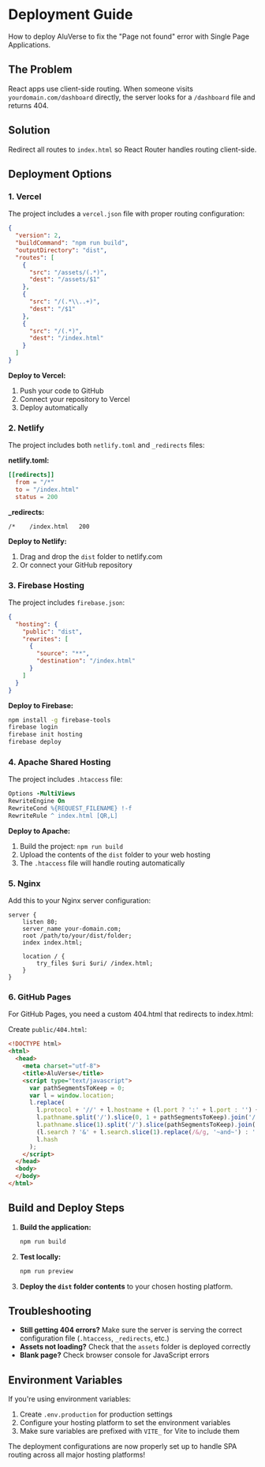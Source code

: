 # Deployment Guide

How to deploy AluVerse to fix the "Page not found" error with Single Page Applications.

## The Problem

React apps use client-side routing. When someone visits `yourdomain.com/dashboard` directly, the server looks for a `/dashboard` file and returns 404.

## Solution

Redirect all routes to `index.html` so React Router handles routing client-side.

## Deployment Options

### 1. Vercel

The project includes a `vercel.json` file with proper routing configuration:

```json
{
  "version": 2,
  "buildCommand": "npm run build",
  "outputDirectory": "dist",
  "routes": [
    {
      "src": "/assets/(.*)",
      "dest": "/assets/$1"
    },
    {
      "src": "/(.*\\..+)",
      "dest": "/$1"
    },
    {
      "src": "/(.*)",
      "dest": "/index.html"
    }
  ]
}
```

**Deploy to Vercel:**
1. Push your code to GitHub
2. Connect your repository to Vercel
3. Deploy automatically

### 2. Netlify

The project includes both `netlify.toml` and `_redirects` files:

**netlify.toml:**
```toml
[[redirects]]
  from = "/*"
  to = "/index.html"
  status = 200
```

**_redirects:**
```
/*    /index.html   200
```

**Deploy to Netlify:**
1. Drag and drop the `dist` folder to netlify.com
2. Or connect your GitHub repository

### 3. Firebase Hosting

The project includes `firebase.json`:

```json
{
  "hosting": {
    "public": "dist",
    "rewrites": [
      {
        "source": "**",
        "destination": "/index.html"
      }
    ]
  }
}
```

**Deploy to Firebase:**
```bash
npm install -g firebase-tools
firebase login
firebase init hosting
firebase deploy
```

### 4. Apache Shared Hosting

The project includes `.htaccess` file:

```apache
Options -MultiViews
RewriteEngine On
RewriteCond %{REQUEST_FILENAME} !-f
RewriteRule ^ index.html [QR,L]
```

**Deploy to Apache:**
1. Build the project: `npm run build`
2. Upload the contents of the `dist` folder to your web hosting
3. The `.htaccess` file will handle routing automatically

### 5. Nginx

Add this to your Nginx server configuration:

```nginx
server {
    listen 80;
    server_name your-domain.com;
    root /path/to/your/dist/folder;
    index index.html;

    location / {
        try_files $uri $uri/ /index.html;
    }
}
```

### 6. GitHub Pages

For GitHub Pages, you need a custom 404.html that redirects to index.html:

Create `public/404.html`:
```html
<!DOCTYPE html>
<html>
  <head>
    <meta charset="utf-8">
    <title>AluVerse</title>
    <script type="text/javascript">
      var pathSegmentsToKeep = 0;
      var l = window.location;
      l.replace(
        l.protocol + '//' + l.hostname + (l.port ? ':' + l.port : '') +
        l.pathname.split('/').slice(0, 1 + pathSegmentsToKeep).join('/') + '/?/' +
        l.pathname.slice(1).split('/').slice(pathSegmentsToKeep).join('/').replace(/&/g, '~and~') +
        (l.search ? '&' + l.search.slice(1).replace(/&/g, '~and~') : '') +
        l.hash
      );
    </script>
  </head>
  <body>
  </body>
</html>
```

## Build and Deploy Steps

1. **Build the application:**
   ```bash
   npm run build
   ```

2. **Test locally:**
   ```bash
   npm run preview
   ```

3. **Deploy the `dist` folder contents** to your chosen hosting platform.

## Troubleshooting

- **Still getting 404 errors?** Make sure the server is serving the correct configuration file (`.htaccess`, `_redirects`, etc.)
- **Assets not loading?** Check that the `assets` folder is deployed correctly
- **Blank page?** Check browser console for JavaScript errors

## Environment Variables

If you're using environment variables:

1. Create `.env.production` for production settings
2. Configure your hosting platform to set the environment variables
3. Make sure variables are prefixed with `VITE_` for Vite to include them

The deployment configurations are now properly set up to handle SPA routing across all major hosting platforms!